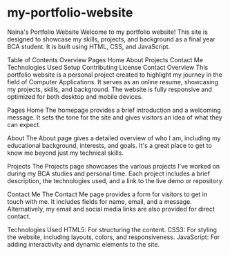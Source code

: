 # my-portfolio-website
Naina's Portfolio Website
Welcome to my portfolio website! This site is designed to showcase my skills, projects, and background as a final year BCA student. It is built using HTML, CSS, and JavaScript.

Table of Contents
Overview
Pages
Home
About
Projects
Contact Me
Technologies Used
Setup
Contributing
License
Contact
Overview
This portfolio website is a personal project created to highlight my journey in the field of Computer Applications. It serves as an online resume, showcasing my projects, skills, and background. The website is fully responsive and optimized for both desktop and mobile devices.

Pages
Home
The homepage provides a brief introduction and a welcoming message. It sets the tone for the site and gives visitors an idea of what they can expect.

About
The About page gives a detailed overview of who I am, including my educational background, interests, and goals. It's a great place to get to know me beyond just my technical skills.

Projects
The Projects page showcases the various projects I've worked on during my BCA studies and personal time. Each project includes a brief description, the technologies used, and a link to the live demo or repository.

Contact Me
The Contact Me page provides a form for visitors to get in touch with me. It includes fields for name, email, and a message. Alternatively, my email and social media links are also provided for direct contact.

Technologies Used
HTML5: For structuring the content.
CSS3: For styling the website, including layouts, colors, and responsiveness.
JavaScript: For adding interactivity and dynamic elements to the site.
